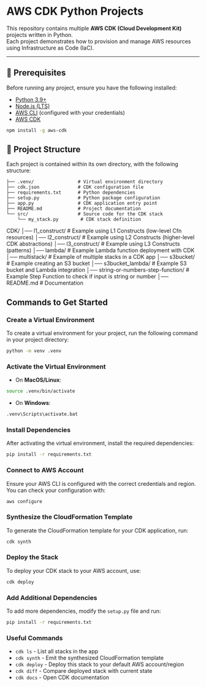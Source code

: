 # AWS CDK Python Projects

This repository contains multiple **AWS CDK (Cloud Development Kit)** projects written in Python.  
Each project demonstrates how to provision and manage AWS resources using Infrastructure as Code (IaC).

---

## 📌 Prerequisites

Before running any project, ensure you have the following installed:

- [Python 3.9+](https://www.python.org/downloads/)
- [Node.js (LTS)](https://nodejs.org/en/download/)
- [AWS CLI](https://docs.aws.amazon.com/cli/latest/userguide/getting-started-install.html) (configured with your credentials)
- [AWS CDK](https://docs.aws.amazon.com/cdk/v2/guide/getting_started.html)

```bash
npm install -g aws-cdk
```

## 📂 Project Structure
Each project is contained within its own directory, with the following structure:

```project_name/
├── .venv/                # Virtual environment directory   
├── cdk.json              # CDK configuration file
├── requirements.txt      # Python dependencies
├── setup.py              # Python package configuration
├── app.py                # CDK application entry point
├── README.md             # Project documentation
└── src/                  # Source code for the CDK stack
    └── my_stack.py        # CDK stack definition
```

CDK/
│── l1_construct/ # Example using L1 Constructs (low-level Cfn resources)
│── l2_construct/ # Example using L2 Constructs (higher-level CDK abstractions)
│── l3_construct/ # Example using L3 Constructs (patterns)
│── lambda/ # Example Lambda function deployment with CDK
│── multistack/ # Example of multiple stacks in a CDK app
│── s3bucket/ # Example creating an S3 bucket
│── s3bucket_lambda/ # Example S3 bucket and Lambda integration
│── string-or-numbers-step-function/ # Example Step Function to check if input is string or number
│── README.md # Documentation

## Commands to Get Started
### Create a Virtual Environment
To create a virtual environment for your project, run the following command in your project directory:
```bash 
python -m venv .venv
```
### Activate the Virtual Environment
- On **MacOS/Linux**:
```bash
source .venv/bin/activate
```
- On **Windows**:
```bash
.venv\Scripts\activate.bat
```
### Install Dependencies
After activating the virtual environment, install the required dependencies:
```bash
pip install -r requirements.txt
```
### Connect to AWS Account
Ensure your AWS CLI is configured with the correct credentials and region. You can check your configuration with:
```bash
aws configure
```

### Synthesize the CloudFormation Template
To generate the CloudFormation template for your CDK application, run:
```bash
cdk synth   
```         
### Deploy the Stack
To deploy your CDK stack to your AWS account, use:
```bash
cdk deploy
```
### Add Additional Dependencies
To add more dependencies, modify the `setup.py` file and run:
```bash
pip install -r requirements.txt
```
### Useful Commands
- `cdk ls`          - List all stacks in the app
- `cdk synth`       - Emit the synthesized CloudFormation template
- `cdk deploy`      - Deploy this stack to your default AWS account/region
- `cdk diff`        - Compare deployed stack with current state
- `cdk docs`        - Open CDK documentation
